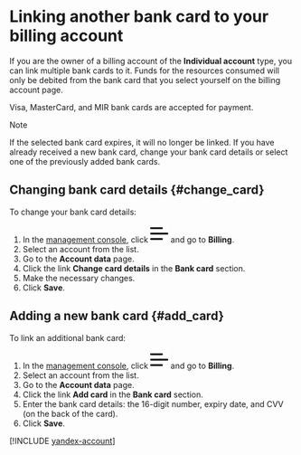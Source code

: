 # Linking another bank card to your billing account

If you are the owner of a billing account of the **Individual account** type, you can link multiple bank cards to it.
Funds for the resources consumed will only be debited from the bank card that you select yourself on the billing account page.

Visa, MasterCard, and MIR bank cards are accepted for payment.

> [!NOTE]
> 
> If the selected bank card expires, it will no longer be linked. If you have already received a new bank card, change your bank card details or select one of the previously added bank cards.

## **Changing bank card details** {#change_card}

To change your bank card details:

1. In the [management console](https://console.cloud.yandex.ru/billing), click ![](../../_assets/ugly-sandwich.svg) and go to **Billing**.
2. Select an account from the list.
1. Go to the **Account data** page.
1. Click the link **Change card details** in the **Bank card** section.
1. Make the necessary changes.
1. Click **Save**.

## **Adding a new bank card** {#add_card}

To link an additional bank card:

1. In the [management console](https://console.cloud.yandex.ru/billing), click ![](../../_assets/ugly-sandwich.svg) and go to **Billing**.
2. Select an account from the list.
1. Go to the **Account data** page.
1. Click the link **Add card** in the **Bank card** section.
1. Enter the bank card details: the 16-digit number, expiry date, and CVV (on the back of the card).
1. Click **Save**.

[!INCLUDE [yandex-account](../_includes/payment-card-validation.md)]

